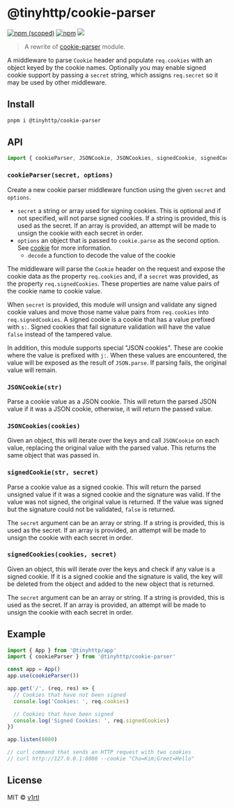 # @tinyhttp/cookie-parser

[![npm (scoped)](https://img.shields.io/npm/v/@tinyhttp/cookie-parser?style=flat-square)](https://npmjs.com/package/@tinyhttp/cookie-parser) [![npm](https://img.shields.io/npm/dt/@tinyhttp/cookie-parser?style=flat-square)](https://npmjs.com/package/@tinyhttp/cookie-parser) [![](https://img.shields.io/badge/website-visit-hotpink?style=flat-square)](https://tinyhttp.v1rtl.site/mw/cors)

> A rewrite of [cookie-parser](https://github.com/expressjs/cookie-parser) module.

A middleware to parse `Cookie` header and populate `req.cookies` with an object keyed by the
cookie names. Optionally you may enable signed cookie support by passing a
`secret` string, which assigns `req.secret` so it may be used by other
middleware.

## Install

```sh
pnpm i @tinyhttp/cookie-parser
```

## API

```ts
import { cookieParser, JSONCookie, JSONCookies, signedCookie, signedCookies } from '@tinyhttp/cookie-parser'
```

### `cookieParser(secret, options)`

Create a new cookie parser middleware function using the given `secret` and
`options`.

- `secret` a string or array used for signing cookies. This is optional and if
  not specified, will not parse signed cookies. If a string is provided, this
  is used as the secret. If an array is provided, an attempt will be made to
  unsign the cookie with each secret in order.
- `options` an object that is passed to `cookie.parse` as the second option. See
  [cookie](https://www.npmjs.org/package/cookie) for more information.
  - `decode` a function to decode the value of the cookie

The middleware will parse the `Cookie` header on the request and expose the
cookie data as the property `req.cookies` and, if a `secret` was provided, as
the property `req.signedCookies`. These properties are name value pairs of the
cookie name to cookie value.

When `secret` is provided, this module will unsign and validate any signed cookie
values and move those name value pairs from `req.cookies` into `req.signedCookies`.
A signed cookie is a cookie that has a value prefixed with `s:`. Signed cookies
that fail signature validation will have the value `false` instead of the tampered
value.

In addition, this module supports special "JSON cookies". These are cookie where
the value is prefixed with `j:`. When these values are encountered, the value will
be exposed as the result of `JSON.parse`. If parsing fails, the original value will
remain.

### `JSONCookie(str)`

Parse a cookie value as a JSON cookie. This will return the parsed JSON value
if it was a JSON cookie, otherwise, it will return the passed value.

### `JSONCookies(cookies)`

Given an object, this will iterate over the keys and call `JSONCookie` on each
value, replacing the original value with the parsed value. This returns the
same object that was passed in.

### `signedCookie(str, secret)`

Parse a cookie value as a signed cookie. This will return the parsed unsigned
value if it was a signed cookie and the signature was valid. If the value was
not signed, the original value is returned. If the value was signed but the
signature could not be validated, `false` is returned.

The `secret` argument can be an array or string. If a string is provided, this
is used as the secret. If an array is provided, an attempt will be made to
unsign the cookie with each secret in order.

### `signedCookies(cookies, secret)`

Given an object, this will iterate over the keys and check if any value is a
signed cookie. If it is a signed cookie and the signature is valid, the key
will be deleted from the object and added to the new object that is returned.

The `secret` argument can be an array or string. If a string is provided, this
is used as the secret. If an array is provided, an attempt will be made to
unsign the cookie with each secret in order.

## Example

```ts
import { App } from '@tinyhttp/app'
import { cookieParser } from '@tinyhttp/cookie-parser'

const app = App()
app.use(cookieParser())

app.get('/', (req, res) => {
  // Cookies that have not been signed
  console.log('Cookies: ', req.cookies)

  // Cookies that have been signed
  console.log('Signed Cookies: ', req.signedCookies)
})

app.listen(8080)

// curl command that sends an HTTP request with two cookies
// curl http://127.0.0.1:8080 --cookie "Cho=Kim;Greet=Hello"
```

## License

MIT © [v1rtl](https://v1rtl.site)
